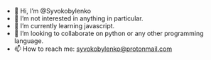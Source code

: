 - 👋 Hi, I’m @Syvokobylenko
- 👀 I’m not interested in anything in particular.
- 🌱 I’m currently learning javascript.
- 💞️ I’m looking to collaborate on python or any other programming language.
- 📫 How to reach me: syvokobylenko@protonmail.com
